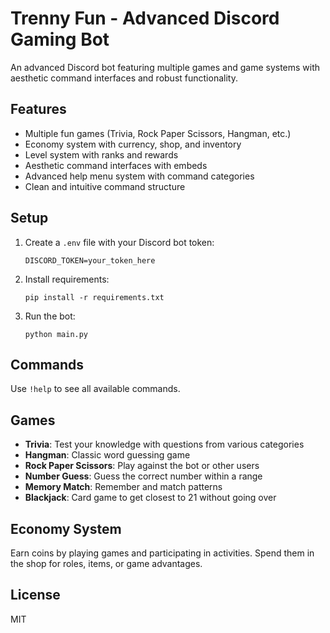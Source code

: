 # Trenny Fun - Advanced Discord Gaming Bot

An advanced Discord bot featuring multiple games and game systems with aesthetic command interfaces and robust functionality.

## Features

- Multiple fun games (Trivia, Rock Paper Scissors, Hangman, etc.)
- Economy system with currency, shop, and inventory
- Level system with ranks and rewards
- Aesthetic command interfaces with embeds
- Advanced help menu system with command categories
- Clean and intuitive command structure

## Setup

1. Create a `.env` file with your Discord bot token:
   ```
   DISCORD_TOKEN=your_token_here
   ```

2. Install requirements:
   ```
   pip install -r requirements.txt
   ```

3. Run the bot:
   ```
   python main.py
   ```

## Commands

Use `!help` to see all available commands.

## Games

- **Trivia**: Test your knowledge with questions from various categories
- **Hangman**: Classic word guessing game
- **Rock Paper Scissors**: Play against the bot or other users
- **Number Guess**: Guess the correct number within a range
- **Memory Match**: Remember and match patterns
- **Blackjack**: Card game to get closest to 21 without going over

## Economy System

Earn coins by playing games and participating in activities. Spend them in the shop for roles, items, or game advantages.

## License

MIT

